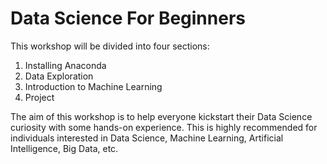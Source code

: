 # Data Science For Beginners

This workshop will be divided into four sections:
1. Installing Anaconda
2. Data Exploration
3. Introduction to Machine Learning
4. Project

The aim of this workshop is to help everyone kickstart their Data Science curiosity with some hands-on experience. This is highly recommended for individuals interested in Data Science, Machine Learning, Artificial Intelligence, Big Data, etc.
